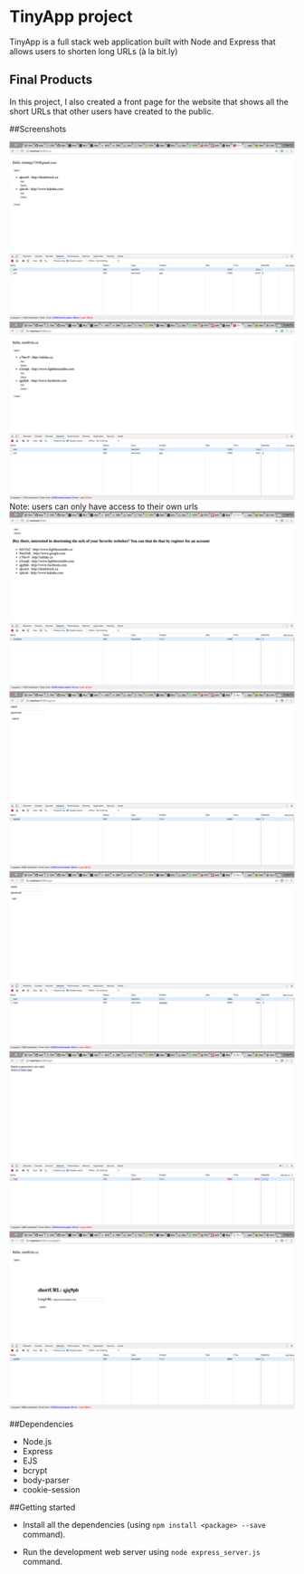 # TinyApp project

TinyApp is a full stack web application built with Node and Express that allows users to shorten long URLs (à la bit.ly)

## Final Products

In this project, I also created a front page for the website that shows all the short URLs that other users have created to the public.

##Screenshots

!["page of user tindang1710@gmail.com"](https://github.com/tindang17/tinyApp/blob/master/docs/Screen%20Shot%202017-05-21%20at%208.36.28%20PM.png)
!["page of user tind@sfu.ca"](https://github.com/tindang17/tinyApp/blob/master/docs/Screen%20Shot%202017-05-21%20at%208.35.29%20PM.png)
Note: users can only have access to their own urls
!["front page where the public can see all the urls but they do not have access to these urls"](https://github.com/tindang17/tinyApp/blob/master/docs/Screen%20Shot%202017-05-21%20at%208.36.34%20PM.png)
!["register page"](https://github.com/tindang17/tinyApp/blob/master/docs/Screen%20Shot%202017-05-21%20at%208.34.48%20PM.png)
!["login page"](https://github.com/tindang17/tinyApp/blob/master/docs/Screen%20Shot%202017-05-21%20at%208.37.00%20PM.png)
!["Authentication fail message"](https://github.com/tindang17/tinyApp/blob/master/docs/Screen%20Shot%202017-05-21%20at%208.37.19%20PM.png)
!["user can update their own short URLs, e.g, changing the associated long URL while the short URL remains the same"](https://github.com/tindang17/tinyApp/blob/master/docs/Screen%20Shot%202017-05-21%20at%208.37.38%20PM.png)

##Dependencies
- Node.js
- Express
- EJS
- bcrypt
- body-parser
- cookie-session

##Getting started

- Install all the dependencies (using `npm install <package> --save` command).

- Run the development web server using `node express_server.js` command.

